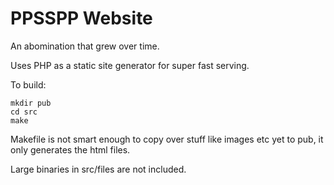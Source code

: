 PPSSPP Website
==============

An abomination that grew over time.

Uses PHP as a static site generator for super fast serving.

To build:

    mkdir pub
    cd src
    make

Makefile is not smart enough to copy over stuff like images etc yet to pub,
it only generates the html files.

Large binaries in src/files are not included.
